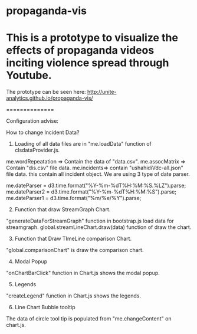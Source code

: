 propaganda-vis
==============
# This is a prototype to visualize the effects of propaganda videos inciting violence spread through Youtube.
The prototype can be seen here: http://unite-analytics.github.io/propaganda-vis/

==============

Configuration advise:

How to change Incident Data?
1) Loading of all data files are in "me.loadData" function of clsdataProvider.js.

me.wordRepeatation => Contain the data of "data.csv".
me.assocMatrix => Contain "dis.csv" file data.
me.incidents=> contain "ushahidiVdc-all.json" file data. this contain all incident object.
We are using 3 type of date parser.

me.dateParser = d3.time.format("%Y-%m-%dT%H:%M:%S.%LZ").parse;
me.dateParser2 = d3.time.format("%Y-%m-%dT%H:%M:%S").parse;
me.dateParser1 = d3.time.format("%m/%e/%Y").parse;

2) Function that draw StreamGraph Chart.

"generateDataForStreamGraph" function in bootstrap.js load data for streamgraph.
global.streamLineChart.draw(data) function of draw the chart.

3) Function that Draw TImeLine comparison Chart.

"global.comparisonChart" is draw the comparison chart.


4) Modal Popup

"onChartBarClick" function in Chart.js shows the modal popup.

5) Legends

"createLegend" function in Chart.js shows the legends.

6) Line Chart Bubble tooltip

The data of circle tool tip is populated from "me.changeContent" on chart.js.



